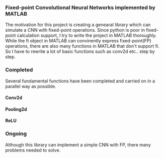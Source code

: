 ### Fixed-point Convolutional Neural Networks implemented by MATLAB

The motivation for this project is creating a genearal library which can simulate a CNN with fixed-point operations. Since python is poor in fixed-point calculation support, I try to write the project in MATLAB thoroughly. While the fi object in MATLAB can convinently express fixed-point(FP) operations, there are also many functions in MATLAB that don't support fi. So I have to rewrite a lot of basic functions such as conv2d etc.. step by step.

### Completed

Several fundamental functions have been completed and carried on in a parallel way as possible.

#### Conv2d 

#### Pooling2d

#### ReLU

### Ongoing

Although this library can implement a simple CNN with FP, there many problems needed to solve.
